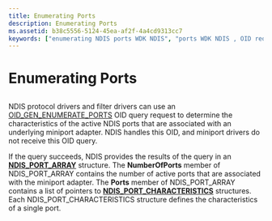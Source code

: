 ```yaml
---
title: Enumerating Ports
description: Enumerating Ports
ms.assetid: b38c5556-5124-45ea-af2f-4a4cd9313cc7
keywords: ["enumerating NDIS ports WDK NDIS", "ports WDK NDIS , OID requests", "NDIS ports WDK , OID requests", "OID requests WDK NDIS ports"]
---
```


# Enumerating Ports


## <a href="" id="ddk-enumerating-ports-ng"></a>


NDIS protocol drivers and filter drivers can use an [OID\_GEN\_ENUMERATE\_PORTS](https://msdn.microsoft.com/library/windows/hardware/ff569583) OID query request to determine the characteristics of the active NDIS ports that are associated with an underlying miniport adapter. NDIS handles this OID, and miniport drivers do not receive this OID query.

If the query succeeds, NDIS provides the results of the query in an [**NDIS\_PORT\_ARRAY**](https://msdn.microsoft.com/library/windows/hardware/ff566786) structure. The **NumberOfPorts** member of NDIS\_PORT\_ARRAY contains the number of active ports that are associated with the miniport adapter. The **Ports** member of NDIS\_PORT\_ARRAY contains a list of pointers to [**NDIS\_PORT\_CHARACTERISTICS**](https://msdn.microsoft.com/library/windows/hardware/ff566791) structures. Each NDIS\_PORT\_CHARACTERISTICS structure defines the characteristics of a single port.

 

 





